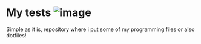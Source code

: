 # My tests ![image](https://user-images.githubusercontent.com/49525225/112316319-4895b880-8cab-11eb-9d21-4f4f81ecfb3b.png)
Simple as it is, repository where i put some of my programming files or also dotfiles!
